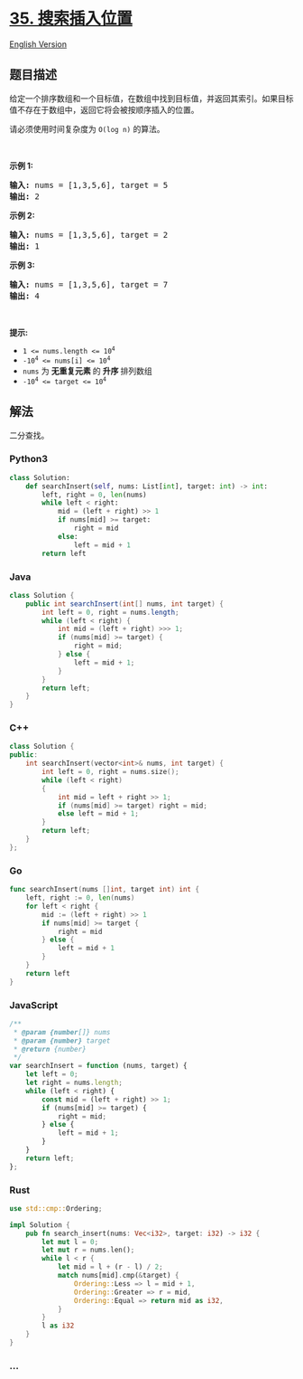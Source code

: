 # [35. 搜索插入位置](https://leetcode-cn.com/problems/search-insert-position)

[English Version](/solution/0000-0099/0035.Search%20Insert%20Position/README_EN.md)

## 题目描述

<!-- 这里写题目描述 -->

<p>给定一个排序数组和一个目标值，在数组中找到目标值，并返回其索引。如果目标值不存在于数组中，返回它将会被按顺序插入的位置。</p>

<p>请必须使用时间复杂度为 <code>O(log n)</code> 的算法。</p>

<p>&nbsp;</p>

<p><strong>示例 1:</strong></p>

<pre>
<strong>输入:</strong> nums = [1,3,5,6], target = 5
<strong>输出:</strong> 2
</pre>

<p><strong>示例&nbsp;2:</strong></p>

<pre>
<strong>输入:</strong> nums = [1,3,5,6], target = 2
<strong>输出:</strong> 1
</pre>

<p><strong>示例 3:</strong></p>

<pre>
<strong>输入:</strong> nums = [1,3,5,6], target = 7
<strong>输出:</strong> 4
</pre>

<p>&nbsp;</p>

<p><strong>提示:</strong></p>

<ul>
	<li><code>1 &lt;= nums.length &lt;= 10<sup>4</sup></code></li>
	<li><code>-10<sup>4</sup> &lt;= nums[i] &lt;= 10<sup>4</sup></code></li>
	<li><code>nums</code> 为&nbsp;<strong>无重复元素&nbsp;</strong>的&nbsp;<strong>升序&nbsp;</strong>排列数组</li>
	<li><code>-10<sup>4</sup> &lt;= target &lt;= 10<sup>4</sup></code></li>
</ul>

## 解法

<!-- 这里可写通用的实现逻辑 -->

二分查找。

<!-- tabs:start -->

### **Python3**

<!-- 这里可写当前语言的特殊实现逻辑 -->

```python
class Solution:
    def searchInsert(self, nums: List[int], target: int) -> int:
        left, right = 0, len(nums)
        while left < right:
            mid = (left + right) >> 1
            if nums[mid] >= target:
                right = mid
            else:
                left = mid + 1
        return left
```

### **Java**

<!-- 这里可写当前语言的特殊实现逻辑 -->

```java
class Solution {
    public int searchInsert(int[] nums, int target) {
        int left = 0, right = nums.length;
        while (left < right) {
            int mid = (left + right) >>> 1;
            if (nums[mid] >= target) {
                right = mid;
            } else {
                left = mid + 1;
            }
        }
        return left;
    }
}
```

### **C++**

```cpp
class Solution {
public:
    int searchInsert(vector<int>& nums, int target) {
        int left = 0, right = nums.size();
        while (left < right)
        {
            int mid = left + right >> 1;
            if (nums[mid] >= target) right = mid;
            else left = mid + 1;
        }
        return left;
    }
};
```

### **Go**

```go
func searchInsert(nums []int, target int) int {
	left, right := 0, len(nums)
	for left < right {
		mid := (left + right) >> 1
		if nums[mid] >= target {
			right = mid
		} else {
			left = mid + 1
		}
	}
	return left
}
```

### **JavaScript**

```js
/**
 * @param {number[]} nums
 * @param {number} target
 * @return {number}
 */
var searchInsert = function (nums, target) {
    let left = 0;
    let right = nums.length;
    while (left < right) {
        const mid = (left + right) >> 1;
        if (nums[mid] >= target) {
            right = mid;
        } else {
            left = mid + 1;
        }
    }
    return left;
};
```

### **Rust**

```rust
use std::cmp::Ordering;

impl Solution {
    pub fn search_insert(nums: Vec<i32>, target: i32) -> i32 {
        let mut l = 0;
        let mut r = nums.len();
        while l < r {
            let mid = l + (r - l) / 2;
            match nums[mid].cmp(&target) {
                Ordering::Less => l = mid + 1,
                Ordering::Greater => r = mid,
                Ordering::Equal => return mid as i32,
            }
        }
        l as i32
    }
}
```

### **...**

```

```

<!-- tabs:end -->
